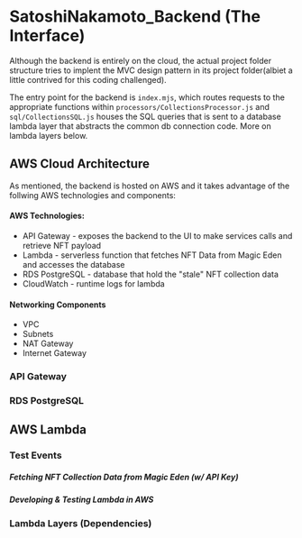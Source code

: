 # SatoshiNakamoto_Backend (The Interface)

Although the backend is entirely on the cloud, the actual project folder structure tries to implent the MVC design pattern in its project folder(albiet a little contrived for this coding challenged). 

The entry point for the backend is ```index.mjs```, which routes requests to the appropriate functions within ```processors/CollectionsProcessor.js``` and ```sql/CollectionsSQL.js``` houses the SQL queries that is sent to a database lambda layer that abstracts the common db connection code. More on lambda layers below.


## AWS Cloud Architecture

As mentioned, the backend is hosted on AWS and it takes advantage of the follwing AWS technologies and components:

#### AWS Technologies:
- API Gateway - exposes the backend to the UI to make services calls and retrieve NFT payload 
- Lambda - serverless function that fetches NFT Data from Magic Eden and accesses the database
- RDS PostgreSQL - database that hold the "stale" NFT collection data
- CloudWatch - runtime logs for lambda

#### Networking Components
- VPC
- Subnets
- NAT Gateway
- Internet Gateway






### API Gateway
### RDS PostgreSQL


## AWS Lambda 
### Test Events
##### Fetching NFT Collection Data from Magic Eden (w/ API Key)
##### Developing & Testing Lambda in AWS

### Lambda Layers (Dependencies)